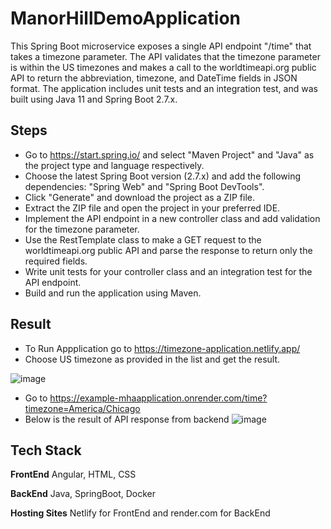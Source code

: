 
# ManorHillDemoApplication

This Spring Boot microservice exposes a single API endpoint "/time" that takes a timezone parameter. The API validates that the timezone parameter is within the US timezones and makes a call to the worldtimeapi.org public API to return the abbreviation, timezone, and DateTime fields in JSON format. The application includes unit tests and an integration test, and was built using Java 11 and Spring Boot 2.7.x.




## Steps

- Go to https://start.spring.io/ and select "Maven Project" and "Java" as the project type and language respectively.
- Choose the latest Spring Boot version (2.7.x) and add the following dependencies: "Spring Web" and "Spring Boot DevTools".
- Click "Generate" and download the project as a ZIP file.
- Extract the ZIP file and open the project in your preferred IDE.
- Implement the API endpoint in a new controller class and add validation for the timezone parameter.
- Use the RestTemplate class to make a GET request to the worldtimeapi.org public API and parse the response to return only the required fields.
- Write unit tests for your controller class and an integration test for the API endpoint.
- Build and run the application using Maven.


## Result

- To Run Appplication go to https://timezone-application.netlify.app/
- Choose US timezone as provided in the list and get the result.

![image](https://user-images.githubusercontent.com/86436025/233901209-51df1855-ddfa-432f-a065-ac2c5190c129.png)


- Go to https://example-mhaapplication.onrender.com/time?timezone=America/Chicago
- Below is the result of API response from backend
![image](https://user-images.githubusercontent.com/86436025/233901916-a2b3c692-7b22-420d-8f86-d240510dae56.png)


## Tech Stack

**FrontEnd** Angular, HTML, CSS

**BackEnd** Java, SpringBoot, Docker

**Hosting Sites** Netlify for FrontEnd and render.com for BackEnd


